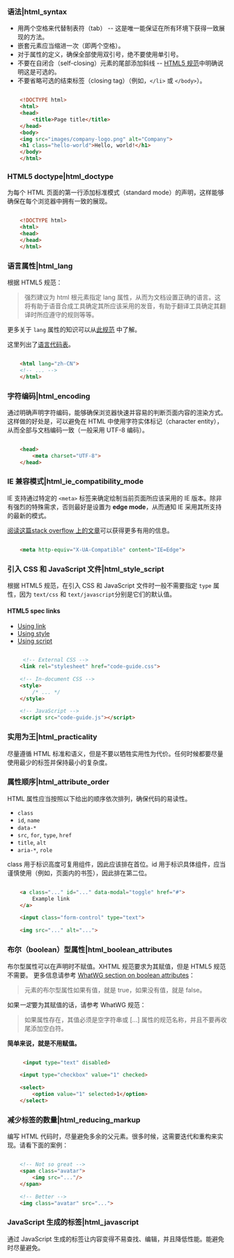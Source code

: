 ### 语法|html_syntax
* 用两个空格来代替制表符（tab） -- 这是唯一能保证在所有环境下获得一致展现的方法。
* 嵌套元素应当缩进一次（即两个空格）。
* 对于属性的定义，确保全部使用双引号，绝不要使用单引号。
* 不要在自闭合（self-closing）元素的尾部添加斜线 -- [HTML5 规范](http://dev.w3.org/html5/spec-author-view/syntax.html#syntax-start-tag)中明确说明这是可选的。
* 不要省略可选的结束标签（closing tag）（例如，`</li>` 或 `</body>`）。

```html

    <!DOCTYPE html>
    <html>
    <head>
        <title>Page title</title>
    </head>
    <body>
    <img src="images/company-logo.png" alt="Company">
    <h1 class="hello-world">Hello, world!</h1>
    </body>
    </html>
```
### HTML5 doctype|html_doctype
为每个 HTML 页面的第一行添加标准模式（standard mode）的声明，这样能够确保在每个浏览器中拥有一致的展现。

```html

    <!DOCTYPE html>
    <html>
    <head>
    </head>
    </html>
```
### 语言属性|html_lang
根据 HTML5 规范：
> 强烈建议为 html 根元素指定 lang 属性，从而为文档设置正确的语言。这将有助于语音合成工具确定其所应该采用的发音，有助于翻译工具确定其翻译时所应遵守的规则等等。

更多关于 `lang` 属性的知识可以从[此规范](http://www.w3.org/html/wg/drafts/html/master/semantics.html#the-html-element) 中了解。

这里列出了[语言代码表](http://reference.sitepoint.com/html/lang-codes)。

```html

    <html lang="zh-CN">
    <!-- ... -->
    </html>
```
### 字符编码|html_encoding
通过明确声明字符编码，能够确保浏览器快速并容易的判断页面内容的渲染方式。这样做的好处是，可以避免在 HTML 中使用字符实体标记（character entity），从而全部与文档编码一致（一般采用 UTF-8 编码）。

```html

    <head>
        <meta charset="UTF-8">
    </head>
```
### IE 兼容模式|html_ie_compatibility_mode
IE 支持通过特定的 `<meta>` 标签来确定绘制当前页面所应该采用的 IE 版本。除非有强烈的特殊需求，否则最好是设置为 **edge mode**，从而通知 IE 采用其所支持的最新的模式。

[阅读这篇stack overflow 上的文章](http://stackoverflow.com/questions/6771258/whats-the-difference-if-meta-http-equiv-x-ua-compatible-content-ie-edge-e)可以获得更多有用的信息。

```html

    <meta http-equiv="X-UA-Compatible" content="IE=Edge">
```
### 引入 CSS 和 JavaScript 文件|html_style_script
根据 HTML5 规范，在引入 CSS 和 JavaScript 文件时一般不需要指定 `type` 属性，因为 `text/css` 和 `text/javascript`分别是它们的默认值。

#### HTML5 spec links
* [Using link](http://www.w3.org/TR/2011/WD-html5-20110525/semantics.html#the-link-element)
* [Using style](http://www.w3.org/TR/2011/WD-html5-20110525/semantics.html#the-style-element)
* [Using script](http://www.w3.org/TR/2011/WD-html5-20110525/scripting-1.html#the-script-element)

```html

     <!-- External CSS -->
    <link rel="stylesheet" href="code-guide.css">

    <!-- In-document CSS -->
    <style>
        /* ... */
    </style>

    <!-- JavaScript -->
    <script src="code-guide.js"></script>
```
### 实用为王|html_practicality
尽量遵循 HTML 标准和语义，但是不要以牺牲实用性为代价。任何时候都要尽量使用最少的标签并保持最小的复杂度。

### 属性顺序|html_attribute_order
HTML 属性应当按照以下给出的顺序依次排列，确保代码的易读性。

* `class`
* `id`, `name`
* `data-*`
* `src`, `for`, `type`, `href`
* `title`, `alt`
* `aria-*`, `role`

class 用于标识高度可复用组件，因此应该排在首位。id 用于标识具体组件，应当谨慎使用（例如，页面内的书签），因此排在第二位。

```html

    <a class="..." id="..." data-modal="toggle" href="#">
        Example link
    </a>

    <input class="form-control" type="text">

    <img src="..." alt="...">
```
### 布尔（boolean）型属性|html_boolean_attributes
布尔型属性可以在声明时不赋值。XHTML 规范要求为其赋值，但是 HTML5 规范不需要。
更多信息请参考 [WhatWG section on boolean attributes](http://www.whatwg.org/specs/web-apps/current-work/multipage/common-microsyntaxes.html#boolean-attributes)：

> 元素的布尔型属性如果有值，就是 true，如果没有值，就是 false。

如果*一定*要为其赋值的话，请参考 WhatWG 规范：
>如果属性存在，其值必须是空字符串或 [...] 属性的规范名称，并且不要再收尾添加空白符。

**简单来说，就是不用赋值。**

```html

     <input type="text" disabled>

    <input type="checkbox" value="1" checked>

    <select>
        <option value="1" selected>1</option>
    </select>
```
### 减少标签的数量|html_reducing_markup
编写 HTML 代码时，尽量避免多余的父元素。很多时候，这需要迭代和重构来实现。请看下面的案例：

```html

    <!-- Not so great -->
    <span class="avatar">
        <img src="..."/>
    </span>

    <!-- Better -->
    <img class="avatar" src="...">
```
### JavaScript 生成的标签|html_javascript
通过 JavaScript 生成的标签让内容变得不易查找、编辑，并且降低性能。能避免时尽量避免。